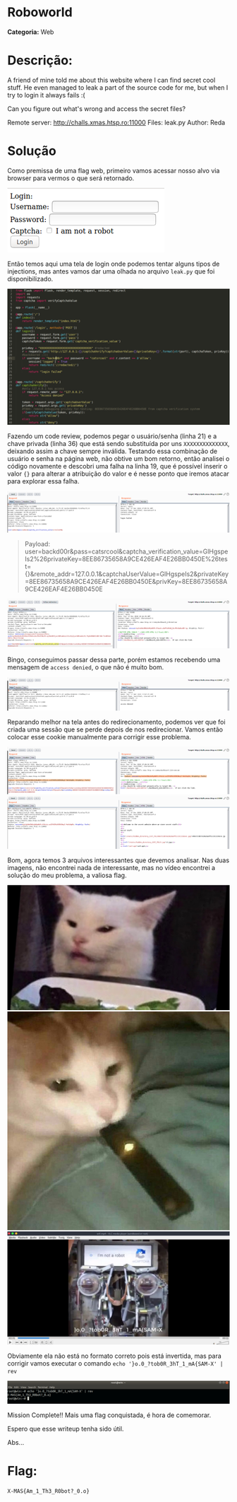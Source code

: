 # Roboworld

**Categoria:** Web

# Descrição:
A friend of mine told me about this website where I can find secret cool stuff. He even managed to leak a part of the source code for me, but when I try to login it always fails :(

Can you figure out what's wrong and access the secret files?

Remote server: http://challs.xmas.htsp.ro:11000
Files: leak.py
Author: Reda


# Solução
Como premissa de uma flag web, primeiro vamos acessar nosso alvo via browser para vermos o que será retornado.

![Login](print1_login.png)

Então temos aqui uma tela de login onde podemos tentar alguns tipos de injections, mas antes vamos dar uma olhada no arquivo `leak.py` que foi disponibilizado.

![Leak](print2-leak.py.png)

Fazendo um code review, podemos pegar o usuário/senha (linha 21) e a chave privada (linha 36) que está sendo substituída por uns `XXXXXXXXXXXXXX`, deixando assim a chave sempre inválida. Testando essa combinação de usuário e senha na página web, não obtive um bom retorno, então analisei o código novamente e descobri uma falha na linha 19, que é possível inserir o valor `{}` para alterar a atribuição do valor e é nesse ponto que iremos atacar para explorar essa falha.

![Login Failed](print3-login-burp.png)

> Payload: 
user=backd00r&pass=catsrcool&captcha_verification_value=GlHgspeIs2%26privateKey=8EE86735658A9CE426EAF4E26BB0450E%26test={}&remote_addr=127.0.0.1&captchaUserValue=GlHgspeIs2&privateKey=8EE86735658A9CE426EAF4E26BB0450E&privKey=8EE86735658A9CE426EAF4E26BB0450E

![paylaod](print4-burp-payload.png)

Bingo, conseguimos passar dessa parte, porém estamos recebendo uma mensagem de `access denied`, o que não é muito bom. 

![Access Denied](print5-burp-access-denied.png)

Reparando melhor na tela antes do redirecionamento, podemos ver que foi criada uma sessão que se perde depois de nos redirecionar. Vamos então colocar esse cookie manualmente para corrigir esse problema.

![cookie](print6-burp-cookie.png)
![files](print7-burp-secret.png)

Bom, agora temos 3 arquivos interessantes que devemos analisar.  Nas duas imagens, não encontrei nada de interessante, mas no vídeo encontrei a solução do meu problema, a valiosa flag.

![img1](2.jpg)
![img2](098c533dc5420628a9f51c1911198c4c.jpg)
![video](print7-wtf.mp4.png)

Obviamente ela não está no formato correto pois está invertida, mas para corrigir vamos executar o comando `echo '}o.0_?tob0R_3hT_1_mA{SAM-X' | rev`

![Flag](print8-flag.png)

Mission Complete!! Mais uma flag conquistada, é hora de comemorar.

Espero que esse writeup tenha sido útil.

Abs...


# Flag: 
```X-MAS{Am_1_Th3_R0bot?_0.o}```
